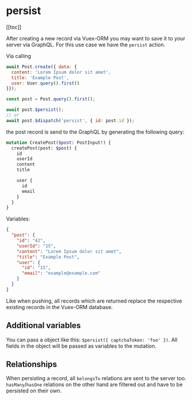 # persist

[[toc]]


After creating a new record via Vuex-ORM you may want to save it to your server via GraphQL. For this use case we have
the `persist` action.

Via calling

```javascript
await Post.create({ data: {
  content: 'Lorem Ipsum dolor sit amet',
  title: 'Example Post',
  user: User.query().first()
}});

const post = Post.query().first();

await post.$persist();
// or
await post.$dispatch('persist', { id: post.id });
```

the post record is send to the GraphQL by generating the following query:


```graphql
mutation CreatePost($post: PostInput!) {
  createPost(post: $post) {
    id
    userId
    content
    title

    user {
      id
      email
    }
  }
}
```

Variables:

```json
{
  "post": {
    "id": "42",
    "userId": "15",
    "content": "Lorem Ipsum dolor sit amet",
    "title": "Example Post",
    "user": {
      "id": "15",
      "email": "example@example.com"
    }
  }
}
```

Like when pushing, all records which are returned replace the respective existing records in the Vuex-ORM database.


## Additional variables

You can pass a object like this: `$persist({ captchaToken: 'foo' })`. All fields in the object will be passed as
variables to the mutation.


## Relationships

When persisting a record, all `belongsTo` relations are sent to the server too. `hasMany`/`hasOne`
relations on the other hand are filtered out and have to be persisted on their own.
